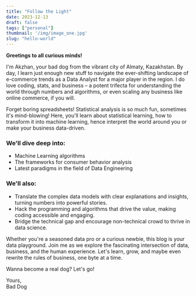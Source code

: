 ```yaml
---
title: "Follow the Light"
date: 2023-12-13
draft: false
tags: ["personal"]
thumbnail: '/img/image_one.jpg'
slug: "hello-world"
---
```

  
**Greetings to all curious minds!**  
  
I'm Akzhan, your bad dog from the vibrant city of Almaty, Kazakhstan. By day, I learn just enough new stuff to navigate the ever-shifting landscape of e-commerce trends as a Data Analyst for a major player in the region. I do love coding, stats, and business – a potent trifecta for understanding the world through numbers and algorithms, or even scaling any business like online commerce, if you will.  
  
Forget boring spreadsheets! Statistical analysis is so much fun, sometimes it's mind-blowing! Here, you'll learn about statistical learning, how to transform it into machine learning, hence interpret the world around you or make your business data-driven.  
  
### We'll dive deep into:  
  
* Machine Learning algorithms  
* The frameworks for consumer behavior analysis 
* Latest paradigms in the field of Data Engineering  
  
### We'll also:  
  
* Translate the complex data models with clear explanations and insights, turning numbers into powerful stories.  
* Hack the programming and algorithms that drive the value, making coding accessible and engaging.  
* Bridge the technical gap and encourage non-technical crowd to thrive in data science.  
  
Whether you're a seasoned data pro or a curious newbie, this blog is your data playground. Join me as we explore the fascinating intersection of data, business, and the human experience. Let's learn, grow, and maybe even rewrite the rules of business, one byte at a time.  
  
Wanna become a real dog? Let's go!  
  
Yours,  
Bad Dog